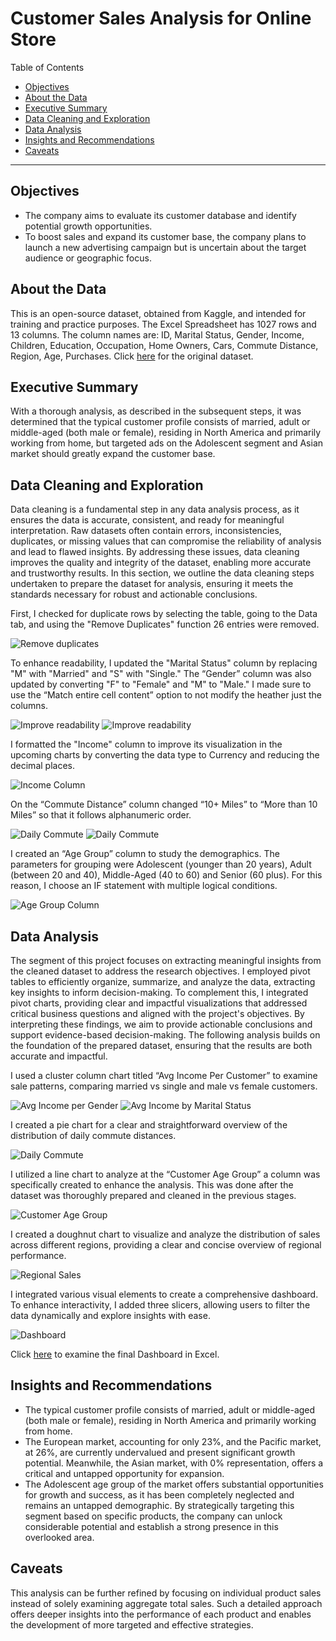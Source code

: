 # Customer Sales Analysis for Online Store

Table of Contents
- [Objectives](#objectives)
- [About the Data](#about-the-data)
- [Executive Summary](#executive-summary)
- [Data Cleaning and Exploration](#data-cleaning-and-exploration)
- [Data Analysis](#data-analysis)
- [Insights and Recommendations](#insights-and-recommendations)
- [Caveats](#caveats)

***

## Objectives
 - The company aims to evaluate its customer database and identify potential growth opportunities.
 - To boost sales and expand its customer base, the company plans to launch a new advertising campaign but is uncertain about the target audience or geographic focus.
  
## About the Data
This is an open-source dataset, obtained from Kaggle, and intended for training and practice purposes. The Excel Spreadsheet has 1027 rows and 13 columns. The column names are:  ID, Marital Status, Gender, Income, Children, Education, Occupation, Home Owners, Cars, Commute Distance, Region, Age, Purchases.
Click [here](https://github.com/aKotiAnalyst/Excel---Project/blob/main/Online%20Shop%20-%20Customers%20Dataset%20-%20Original.xlsx) for the original dataset.

## Executive Summary
With a thorough analysis, as described in the subsequent steps, it was determined that the typical customer profile consists of married, adult or middle-aged (both male or female), residing in North America and primarily working from home, but targeted ads on the Adolescent segment and Asian market should greatly expand the customer base.

## Data Cleaning and Exploration
Data cleaning is a fundamental step in any data analysis process, as it ensures the data is accurate, consistent, and ready for meaningful interpretation. Raw datasets often contain errors, inconsistencies, duplicates, or missing values that can compromise the reliability of analysis and lead to flawed insights. By addressing these issues, data cleaning improves the quality and integrity of the dataset, enabling more accurate and trustworthy results. In this section, we outline the data cleaning steps undertaken to prepare the dataset for analysis, ensuring it meets the standards necessary for robust and actionable conclusions.

First, I checked for duplicate rows by selecting the table, going to the Data tab, and using the "Remove Duplicates" function 26 entries were removed.

![Remove duplicates](https://github.com/aKotiAnalyst/Excel---Project/blob/main/Images/Remove%20duplicates.JPG)

To enhance readability, I updated the "Marital Status" column by replacing "M" with "Married" and "S" with "Single." The “Gender” column was also updated by converting "F" to "Female" and "M" to "Male." I made sure to use the “Match entire cell content” option to not modify the heather just the columns.

![Improve readability](https://github.com/aKotiAnalyst/Excel---Project/blob/main/Images/Improve%20readability.JPG)
![Improve readability](https://github.com/aKotiAnalyst/Excel---Project/blob/main/Images/Improve%20readability%202.JPG)

I formatted the "Income" column to improve its visualization in the upcoming charts by converting the data type to Currency and reducing the decimal places.

![Income Column](https://github.com/aKotiAnalyst/Excel---Project/blob/main/Images/Income%20table.JPG)

On the “Commute Distance” column changed “10+ Miles” to “More than 10 Miles” so that it follows alphanumeric order.

![Daily Commute](https://github.com/aKotiAnalyst/Excel---Project/blob/main/Images/Daily%20Commute1.jpg) ![Daily Commute](https://github.com/aKotiAnalyst/Excel---Project/blob/main/Images/Daily%20Commute2.jpg)

I created an “Age Group” column to study the demographics. The parameters for grouping were Adolescent (younger than 20 years), Adult (between 20 and 40), Middle-Aged (40 to 60) and Senior (60 plus). For this reason, I choose an IF statement with multiple logical conditions.

![Age Group Column](https://github.com/aKotiAnalyst/Excel---Project/blob/main/Images/Age%20Group%20IF%20formula.JPG)

## Data Analysis
The segment of this project focuses on extracting meaningful insights from the cleaned dataset to address the research objectives. I employed pivot tables to efficiently organize, summarize, and analyze the data, extracting key insights to inform decision-making. To complement this, I integrated pivot charts, providing clear and impactful visualizations that addressed critical business questions and aligned with the project's objectives. By interpreting these findings, we aim to provide actionable conclusions and support evidence-based decision-making. The following analysis builds on the foundation of the prepared dataset, ensuring that the results are both accurate and impactful.

I used a cluster column chart titled “Avg Income Per Customer” to examine sale patterns, comparing married vs single and male vs female customers. 

![Avg Income per Gender](https://github.com/aKotiAnalyst/Excel---Project/blob/main/Images/AVG%20Income%20per%20Gender.JPG)
![Avg Income by Marital Status](https://github.com/aKotiAnalyst/Excel---Project/blob/main/Images/Avg%20Income%20per%20Marital%20Status.JPG)

I created a pie chart for a clear and straightforward overview of the distribution of daily commute distances.

![Daily Commute](https://github.com/aKotiAnalyst/Excel---Project/blob/main/Images/Daily%20Commute%20per%20Customer.JPG)

I utilized a line chart to analyze at the “Customer Age Group” a column was specifically created to enhance the analysis. This was done after the dataset was thoroughly prepared and cleaned in the previous stages.

![Customer Age Group](https://github.com/aKotiAnalyst/Excel---Project/blob/main/Images/Customer%20Age%20Group.JPG)

I created a doughnut chart to visualize and analyze the distribution of sales across different regions, providing a clear and concise overview of regional performance.

![Regional Sales](https://github.com/aKotiAnalyst/Excel---Project/blob/main/Images/Regional%20Sales.JPG)

I integrated various visual elements to create a comprehensive dashboard. To enhance interactivity, I added three slicers, allowing users to filter the data dynamically and explore insights with ease.

![Dashboard](https://github.com/aKotiAnalyst/Excel---Project/blob/main/Images/Interactive%20Dashboard.JPG)

Click [here](https://github.com/aKotiAnalyst/Excel---Project/blob/main/Online%20Shop%20-%20Customers%20Dataset%20-%20Analysis%20Project.xlsx) to examine the final Dashboard in Excel.

## Insights and Recommendations
 - The typical customer profile consists of married, adult or middle-aged (both male or female), residing in North America and primarily working from home.
 - The European market, accounting for only 23%, and the Pacific market, at 26%, are currently undervalued and present significant growth potential. Meanwhile, the Asian market, with 0% representation, offers a critical and untapped opportunity for expansion.
 - The Adolescent age group of the market offers substantial opportunities for growth and success, as it has been completely neglected and remains an untapped demographic. By strategically targeting this segment based on specific products, the company can unlock considerable potential and establish a strong presence in this overlooked area.

## Caveats
This analysis can be further refined by focusing on individual product sales instead of solely examining aggregate total sales. Such a detailed approach offers deeper insights into the performance of each product and enables the development of more targeted and effective strategies.







